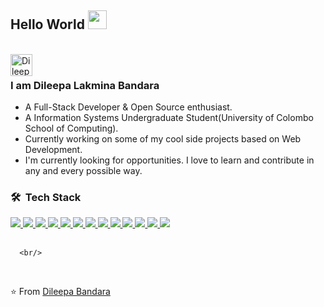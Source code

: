 ## Hello World <img src="https://raw.githubusercontent.com/iampavangandhi/iampavangandhi/master/gifs/Hi.gif" width="30px"></h2><br/>

<a href="https://github.com/Dileepa-Bandara" background-color="white" padding="10px">
  <img align="left" alt="Dileepa's Github" width="35px" src="https://cdns.iconmonstr.com/wp-content/assets/preview/2012/240/iconmonstr-github-5.png" />
</a><br/>

### I am Dileepa Lakmina Bandara
- A Full-Stack Developer & Open Source enthusiast.
- A Information Systems Undergraduate Student(University of Colombo School of Computing).  
- Currently working on some of my cool side projects based on Web Development.
- I'm currently looking for opportunities. I love to learn and contribute in any and every possible way.

<h3> 🛠 &nbsp;Tech Stack</h3>

<a href="https://github.com/AVS1508">
  <img src = "https://img.shields.io/badge/-HTML5-E34F26?style=flat&logo=html5&logoColor=white">
  <img src = "https://img.shields.io/badge/-CSS3-1572B6?style=flat&logo=css3&logoColor=white">
  <img src="https://img.shields.io/badge/-JavaScript-eed718?style=flat&logo=javascript&logoColor=ffffff">
  <img src="https://img.shields.io/badge/-Sass-cc6699?style=flat&logo=sass&logoColor=ffffff">
  <img src="https://img.shields.io/badge/-React-000000?style=flat&logo=react&logoColor=00c8ff">
  <img src="https://img.shields.io/badge/-MongoDB-4DB33D?style=flat&logo=mongodb&logoColor=FFFFFF">
  <img src="https://img.shields.io/badge/-MySQL-F29111?style=flat&logo=mysql&logoColor=FFFFFF">
  <img src="https://img.shields.io/badge/-Express.js-787878?style=flat">
  <img src="https://img.shields.io/badge/-Node.js-3C873A?style=flat&logo=Node.js&logoColor=white">
  <img src="https://img.shields.io/badge/-Firebase-FFA611?style=flat&logo=firebase&logoColor=FFFFFF">
  <img src="http://img.shields.io/badge/-Git-F1502F?style=flat&logo=git&logoColor=FFFFFF">
  <img src="http://img.shields.io/badge/-Github-000000?style=flat&logo=github&logoColor=FFFFFF">
  <img src="http://img.shields.io/badge/-VS%20Code-007ACC?style=flat&logo=visual%20studio%20code&logoColor=white">

  </a>
 <br/>
    <br/>
   
      <br/>
<br/>

⭐️ From [Dileepa Bandara](https://github.com/Dileepa-Bandara)
      
